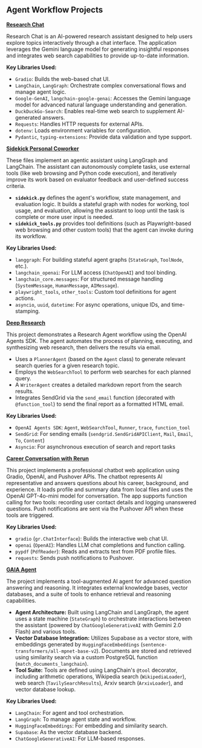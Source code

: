 ## Agent Workflow Projects


**[Research Chat](./research_chat)**

Research Chat is an AI-powered research assistant designed to help users explore topics interactively through a chat interface. The application leverages the Gemini language model for generating insightful responses and integrates web search capabilities to provide up-to-date information.

**Key Libraries Used:**
- `Gradio`: Builds the web-based chat UI.
- `LangChain`, `LangGraph`: Orchestrate complex conversational flows and manage agent logic.
- `Google-GenAI`, `langchain-google-genai`: Accesses the Gemini language model for advanced natural language understanding and generation.
- `DuckDuckGo-Search`: Enables real-time web search to supplement AI-generated answers.
- `Requests`: Handles HTTP requests for external APIs.
- `dotenv`: Loads environment variables for configuration.
- `Pydantic`, `typing-extensions`: Provide data validation and type support.



**[Sidekick Personal Coworker](./sidekick_personal_coworker)**

These files implement an agentic assistant using LangGraph and LangChain. The assistant can autonomously complete tasks, use external tools (like web browsing and Python code execution), and iteratively improve its work based on evaluator feedback and user-defined success criteria.

- **`sidekick.py`** defines the agent's workflow, state management, and evaluation logic. It builds a stateful graph with nodes for working, tool usage, and evaluation, allowing the assistant to loop until the task is complete or more user input is needed.
- **`sidekick_tools.py`** provides tool definitions (such as Playwright-based web browsing and other custom tools) that the agent can invoke during its workflow.

**Key Libraries Used:**
- `langgraph`: For building stateful agent graphs (`StateGraph`, `ToolNode`, etc.).
- `langchain_openai`: For LLM access (`ChatOpenAI`) and tool binding.
- `langchain_core.messages`: For structured message handling (`SystemMessage`, `HumanMessage`, `AIMessage`).
- `playwright_tools`, `other_tools`: Custom tool definitions for agent actions.
- `asyncio`, `uuid`, `datetime`: For async operations, unique IDs, and time-stamping.


**[Deep Research](./deep_research)**

This project demonstrates a Research Agent workflow using the OpenAI Agents SDK. The agent automates the process of planning, executing, and synthesizing web research, then delivers the results via email.

- Uses a `PlannerAgent` (based on the `Agent` class) to generate relevant search queries for a given research topic.  
- Employs the `WebSearchTool` to perform web searches for each planned query.
- A `WriterAgent` creates a detailed markdown report from the search results.
- Integrates SendGrid via the `send_email` function (decorated with `@function_tool`) to send the final report as a formatted HTML email.

**Key Libraries Used:**
- `OpenAI Agents SDK`: `Agent`, `WebSearchTool`, `Runner`, `trace`, `function_tool`
- `SendGrid`: For sending emails (`sendgrid.SendGridAPIClient`, `Mail`, `Email`, `To`, `Content`)
- `Asyncio`: For asynchronous execution of search and report tasks


**[Career Conversation with Rerun](./career_conversation_with_rerun)**

This project implements a professional chatbot web application using Gradio, OpenAI, and Pushover APIs. The chatbot represents AI representative and answers questions about his career, background, and experience. It loads profile and summary data from local files and uses the OpenAI GPT-4o-mini model for conversation. The app supports function calling for two tools: recording user contact details and logging unanswered questions. Push notifications are sent via the Pushover API when these tools are triggered.

**Key Libraries Used:**
- `gradio` (`gr.ChatInterface`): Builds the interactive web chat UI.
- `openai` (`OpenAI`): Handles LLM chat completions and function calling.
- `pypdf` (`PdfReader`): Reads and extracts text from PDF profile files.
- `requests`: Sends push notifications to Pushover.


**[GAIA Agent](./GAIA_agent)**

The project implements a tool-augmented AI agent for advanced question answering and reasoning. It integrates external knowledge bases, vector databases, and a suite of tools to enhance retrieval and reasoning capabilities.

- **Agent Architecture:**  Built using LangChain and LangGraph, the agent uses a state machine (`StateGraph`) to orchestrate interactions between the assistant (powered by `ChatGoogleGenerativeAI` with Gemini 2.0 Flash) and various tools.
- **Vector Database Integration:**  Utilizes Supabase as a vector store, with embeddings generated by `HuggingFaceEmbeddings` (`sentence-transformers/all-mpnet-base-v2`). Documents are stored and retrieved using similarity search via a custom PostgreSQL function (`match_documents_langchain`).
- **Tool Suite:**  Tools are defined using LangChain's `@tool` decorator, including arithmetic operations, Wikipedia search (`WikipediaLoader`), web search (`TavilySearchResults`), Arxiv search (`ArxivLoader`), and vector database lookup.

**Key Libraries Used:**
- `LangChain`: For agent and tool orchestration.
- `LangGraph`: To manage agent state and workflow.
- `HuggingFaceEmbeddings`: For embedding and similarity search.
- `Supabase`: As the vector database backend.
- `ChatGoogleGenerativeAI`: For LLM-based responses.

